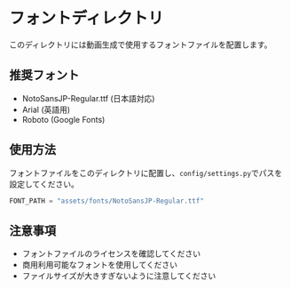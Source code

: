 # フォントディレクトリ

このディレクトリには動画生成で使用するフォントファイルを配置します。

## 推奨フォント

- NotoSansJP-Regular.ttf (日本語対応)
- Arial (英語用)
- Roboto (Google Fonts)

## 使用方法

フォントファイルをこのディレクトリに配置し、`config/settings.py`でパスを設定してください。

```python
FONT_PATH = "assets/fonts/NotoSansJP-Regular.ttf"
```

## 注意事項

- フォントファイルのライセンスを確認してください
- 商用利用可能なフォントを使用してください
- ファイルサイズが大きすぎないように注意してください
